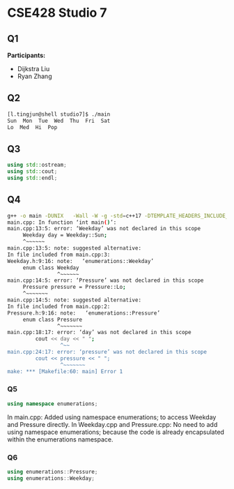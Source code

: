 # CSE428 Studio 7

## Q1

**Participants:**

- Dijkstra Liu
- Ryan Zhang

## Q2

```bash
[l.tingjun@shell studio7]$ ./main
Sun  Mon  Tue  Wed  Thu  Fri  Sat
Lo  Med  Hi  Pop
```

## Q3

```C++
using std::ostream;
using std::cout;
using std::endl;
```

## Q4

```bash
g++ -o main -DUNIX   -Wall -W -g -std=c++17 -DTEMPLATE_HEADERS_INCLUDE_SOURCE main.cpp Pressure.cpp Weekday.cpp
main.cpp: In function ‘int main()’:
main.cpp:13:5: error: ‘Weekday’ was not declared in this scope
     Weekday day = Weekday::Sun;
     ^~~~~~~
main.cpp:13:5: note: suggested alternative:
In file included from main.cpp:3:
Weekday.h:9:16: note:   ‘enumerations::Weekday’
     enum class Weekday
                ^~~~~~~
main.cpp:14:5: error: ‘Pressure’ was not declared in this scope
     Pressure pressure = Pressure::Lo;
     ^~~~~~~~
main.cpp:14:5: note: suggested alternative:
In file included from main.cpp:2:
Pressure.h:9:16: note:   ‘enumerations::Pressure’
     enum class Pressure
                ^~~~~~~~
main.cpp:18:17: error: ‘day’ was not declared in this scope
         cout << day << " ";
                 ^~~
main.cpp:24:17: error: ‘pressure’ was not declared in this scope
         cout << pressure << " ";
                 ^~~~~~~~
make: *** [Makefile:60: main] Error 1
```

### Q5

```C++
using namespace enumerations;
```

In main.cpp: Added using namespace enumerations; to access Weekday and Pressure directly.
In Weekday.cpp and Pressure.cpp: No need to add using namespace enumerations; because the code is already encapsulated within the enumerations namespace.

### Q6

```C++
using enumerations::Pressure;
using enumerations::Weekday;
```
